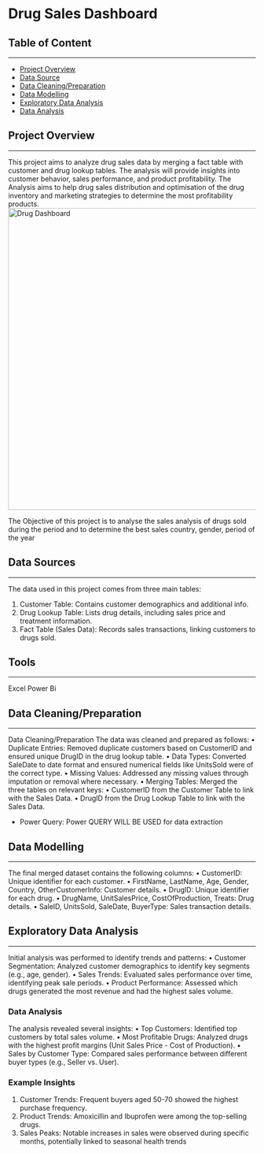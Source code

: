 # Drug Sales Dashboard

## Table of Content
---
 - [Project Overview](#project-overview)
 - [Data Source](#data-source)
 - [Data Cleaning/Preparation](#data-cleaning/preparation)
 - [Data Modelling](#data-modelling)
 - [Exploratory Data Analysis](#exploratory-data-analysis)
 - [Data Analysis](#data-exploratory)
   
## Project Overview
---
This project aims to analyze drug sales data by merging a fact table with customer and drug lookup tables. The analysis will provide insights into customer behavior, sales performance, and product profitability. The Analysis aims to help drug sales distribution and optimisation of the drug inventory and marketing strategies to determine the most profitability products.
<img width="613" alt="Drug Dashboard" src="https://github.com/user-attachments/assets/b80057a2-d6ea-48fc-b5e0-c18144b7dbc4">

The Objective of this project is to analyse the sales analysis of drugs sold during the period and to determine the best sales country, gender, period of the year
## Data Sources
---
The data used in this project comes from three main tables:
1.	Customer Table: Contains customer demographics and additional info.
2.	Drug Lookup Table: Lists drug details, including sales price and treatment information.
3.	Fact Table (Sales Data): Records sales transactions, linking customers to drugs sold.

## Tools
---
Excel
Power Bi

## Data Cleaning/Preparation
---
Data Cleaning/Preparation
The data was cleaned and prepared as follows:
•	Duplicate Entries: Removed duplicate customers based on CustomerID and ensured unique DrugID in the drug lookup table.
•	Data Types: Converted SaleDate to date format and ensured numerical fields like UnitsSold were of the correct type.
•	Missing Values: Addressed any missing values through imputation or removal where necessary.
•	Merging Tables: Merged the three tables on relevant keys:
•	CustomerID from the Customer Table to link with the Sales Data.
•	DrugID from the Drug Lookup Table to link with the Sales Data.
- Power Query: Power QUERY WILL BE USED  for data extraction
  
## Data Modelling
---
The final merged dataset contains the following columns:
•	CustomerID: Unique identifier for each customer.
•	FirstName, LastName, Age, Gender, Country, OtherCustomerInfo: Customer details.
•	DrugID: Unique identifier for each drug.
•	DrugName, UnitSalesPrice, CostOfProduction, Treats: Drug details.
•	SaleID, UnitsSold, SaleDate, BuyerType: Sales transaction details.


## Exploratory Data Analysis
---
Initial analysis was performed to identify trends and patterns:
•	Customer Segmentation: Analyzed customer demographics to identify key segments (e.g., age, gender).
•	Sales Trends: Evaluated sales performance over time, identifying peak sale periods.
•	Product Performance: Assessed which drugs generated the most revenue and had the highest sales volume.
### Data Analysis
The analysis revealed several insights:
•	Top Customers: Identified top customers by total sales volume.
•	Most Profitable Drugs: Analyzed drugs with the highest profit margins (Unit Sales Price - Cost of Production).
•	Sales by Customer Type: Compared sales performance between different buyer types (e.g., Seller vs. User).
### Example Insights
1.	Customer Trends: Frequent buyers aged 50-70 showed the highest purchase frequency.
2.	Product Trends: Amoxicillin and Ibuprofen were among the top-selling drugs.
3.	Sales Peaks: Notable increases in sales were observed during specific months, potentially linked to seasonal health trends





